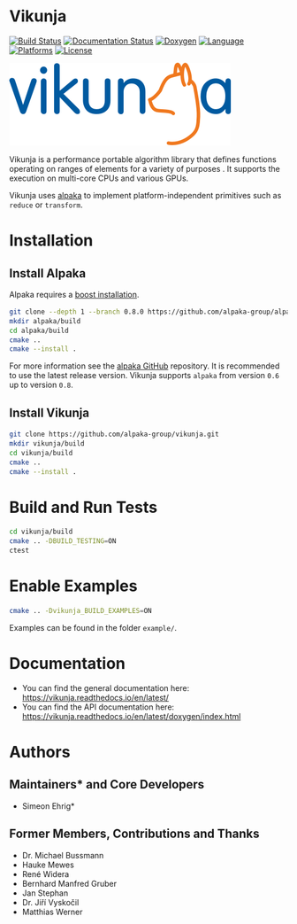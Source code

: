 # Vikunja

[![Build Status](https://gitlab.com/hzdr/crp/vikunja/badges/master/pipeline.svg)](https://gitlab.com/hzdr/crp/vikunja/-/commits/master/)
[![Documentation Status](https://readthedocs.org/projects/vikunja/badge/?version=latest)](https://vikunja.readthedocs.io)
[![Doxygen](https://img.shields.io/badge/API-Doxygen-blue.svg)](https://vikunja.readthedocs.io/en/latest/doxygen/index.html)
[![Language](https://img.shields.io/badge/language-C%2B%2B14-orange.svg)](https://isocpp.org/)
[![Platforms](https://img.shields.io/badge/platform-linux-lightgrey.svg)](https://github.com/alpaka-group/vikunja)
[![License](https://img.shields.io/badge/license-MPL--2.0-blue.svg)](https://www.mozilla.org/en-US/MPL/2.0/)

![vikunja](docs/source/logo/vikunja_logo.png)

Vikunja is a performance portable algorithm library that defines functions operating on ranges of elements for a variety of purposes . It supports the execution on multi-core CPUs and various GPUs.

Vikunja uses [alpaka](https://github.com/alpaka-group/alpaka) to implement platform-independent primitives such as `reduce` or `transform`. 

# Installation
## Install Alpaka

Alpaka requires a [boost installation](https://github.com/alpaka-group/alpaka#dependencies).

```bash
git clone --depth 1 --branch 0.8.0 https://github.com/alpaka-group/alpaka.git
mkdir alpaka/build
cd alpaka/build
cmake ..
cmake --install .
```

For more information see the [alpaka GitHub](https://github.com/alpaka-group/alpaka) repository. It is recommended to use the latest release version. Vikunja supports `alpaka` from version `0.6` up to version `0.8`.

## Install Vikunja

```bash
git clone https://github.com/alpaka-group/vikunja.git
mkdir vikunja/build
cd vikunja/build
cmake ..
cmake --install .
```

# Build and Run Tests

```bash
cd vikunja/build
cmake .. -DBUILD_TESTING=ON
ctest
```

# Enable Examples

```bash
cmake .. -Dvikunja_BUILD_EXAMPLES=ON
```
Examples can be found in the folder `example/`.

# Documentation

- You can find the general documentation here: https://vikunja.readthedocs.io/en/latest/
- You can find the API documentation here: https://vikunja.readthedocs.io/en/latest/doxygen/index.html

# Authors

## Maintainers* and Core Developers

- Simeon Ehrig*

## Former Members, Contributions and Thanks

- Dr. Michael Bussmann
- Hauke Mewes
- René Widera
- Bernhard Manfred Gruber
- Jan Stephan
- Dr. Jiří Vyskočil
- Matthias Werner